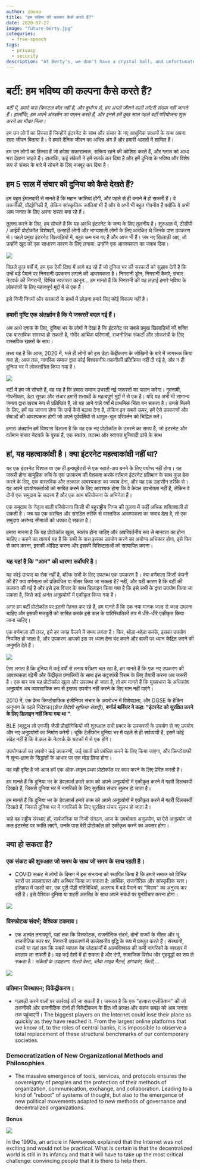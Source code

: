 ```yaml
---
author: zooma
title: "हम भविष्य की कल्पना कैसे करते हैं?"
date: 2020-07-27
image: "future-berty.jpg"
categories:
  - free-speech
tags:
  - privacy
  - security
description: "At Berty's, we don't have a crystal ball, and unfortunately, we don't know the next winning lottery numbers. However, we do follow our intuitions, and these led us a few years ago to start the Berty project."
---
```


# बर्टी: हम भविष्य की कल्पना कैसे करते हैं?

*बर्टी में, हमारे पास क्रिस्टल बॉल नहीं है, और दुर्भाग्य से, हम अगले जीतने वाली लॉटरी संख्या नहीं जानते हैं। हालाँकि, हम अपने अंतर्ज्ञान का पालन करते हैं, और इनसे हमें कुछ साल पहले बर्टी परियोजना शुरू करने का मौका मिला।*

हम उन लोगों का हिस्सा हैं जिन्होंने इंटरनेट के साथ और संचार के नए आधुनिक साधनों के साथ अपना सारा जीवन बिताया है। वे हमारे दैनिक जीवन का अभिन्न अंग हैं और हमारी आदतों में शामिल हैं।

हम उन लोगों का हिस्सा हैं जो हमेशा सकारात्मक, सक्रिय रहने की कोशिश करते हैं, और ग्लास को आधा भरा देखना चाहते हैं। हालांकि, कई संकेतों ने हमें सतर्क कर दिया है और हमें दुनिया के भविष्य और विशेष रूप से संचार के बारे में सोचने के लिए मजबूर कर दिया है।


## हम 5 साल में संचार की दुनिया को कैसे देखते हैं?
हम बहुत ईमानदारी से मानते हैं कि महान क्रांतियां होंगी, और पहले से ही बनाने में हो सकती हैं। वे तकनीकी, प्रौद्योगिकी हैं, लेकिन सांस्कृतिक क्रांतियां भी हैं और ये अभी भी बहुत गोपनीय हैं क्योंकि वे अभी आम जनता के लिए अपना रास्ता बना रहे हैं।

तुलना करने के लिए, हम सोचते हैं कि यह अवधि इंटरनेट के जन्म के लिए तुलनीय है। शुरुआत में, टीसीपी / आईपी प्रोटोकॉल विशेषज्ञों, उत्साही लोगों और भाग्यशाली लोगों के लिए आरक्षित थे जिनके पास उपकरण थे। पहले प्रमुख इंटरनेट खिलाड़ियों में, बहुत कम बच गए हैं और आज भी हैं।  जब नए खिलाड़ी आए, तो उन्होंने खुद को एक साधारण कारण के लिए लगाया: उन्होंने एक आवश्यकता का जवाब दिया।

![](https://i.imgur.com/cgqbLJA.jpg)

पिछले कुछ वर्षों में, हम एक ऐसी दिशा में आगे बढ़ रहे हैं जो दुनिया भर की सरकारों को सुझाव देती है कि उन्हें बड़े पैमाने पर निगरानी उपकरण लगाने की आवश्यकता है। निगरानी ड्रोन, निगरानी कैमरे, संचार नेटवर्क की निगरानी, ​​विभिन्न स्वतंत्रता कानून... हम मानते हैं कि निगरानी की यह लड़ाई हमारे भविष्य के लोकतंत्रों के लिए महत्वपूर्ण मुद्दों में से एक है।

इसे निजी निगमों और सरकारों के हाथों में छोड़ना हमारे लिए कोई विकल्प नहीं है।




### हमारी दृष्टि एक अंतर्ज्ञान है कि ये जरूरतें बदल गई हैं।
अब आधे दशक के लिए, दुनिया भर के लोगों ने देखा है कि इंटरनेट पर सबसे प्रमुख खिलाड़ियों की शक्ति एक वास्तविक समस्या हो सकती है, गंभीर आर्थिक परिणामों, राजनीतिक संकटों और लोकतंत्रों के लिए वास्तविक खतरों के साथ।

तथ्य यह है कि आज, 2020 में, भले ही लोगों को इस डेटा केंद्रीकरण के जोखिमों के बारे में जागरूक किया गया हो, आज तक, नागरिक समाज द्वारा कोई विश्वसनीय तकनीकी प्रतिक्रिया नहीं दी गई है, और न ही दुनिया भर में लोकतांत्रित किया गया है।

![](https://i.imgur.com/cy8Aw0P.jpg)


बर्टी में हम जो सोचते हैं, वह यह है कि हमारा समाज उभरती नई जरूरतों का पालन करेगा। गुमनामी, गोपनीयता, डेटा सुरक्षा और संचार हमारी शताब्दी के महत्वपूर्ण मुद्दों में से एक है। यदि यह अभी भी सामान्य जनता द्वारा खराब रूप से प्रतिष्ठित है, तो यह आने वाले वर्षों में प्राथमिक चिंता बन सकता है। उनसे मिलने के लिए, हमें यह जानना होगा कि उन्हें कैसे बढ़ावा देना है, लेकिन इन सबसे ऊपर, हमें ऐसे उपकरणों और सेवाओं की आवश्यकता होगी जो अपने पूर्ववर्तियों से आमूल-चूल परिवर्तन को चिह्नित करें।

हमारा अंतर्ज्ञान हमें विश्वास दिलाता है कि यह एक नए प्रोटोकॉल के उभरने का समय है, जो इंटरनेट और वर्तमान संचार नेटवर्क के पूरक हैं, एक स्वतंत्र, तटस्थ और स्वायत्त बुनियादी ढांचे के साथ

## हां, यह महत्वाकांक्षी है। क्या इंटरनेट महत्वाकांक्षी नहीं था?

यह एक इंटरनेट विशाल या एक ही इन्क्यूबेटरों से एक स्टार्ट-अप बनने के लिए पर्याप्त नहीं होगा। यह जरूरी होगा सामूहिक रुचि के एक उपकरण की पेशकश करके वर्तमान इंटरनेट प्रतिमान के साथ कुल ब्रेक करने के लिए, एक वास्तविक और तत्काल आवश्यकता का जवाब देना, और यह एक उदासीन तरीके से। यह अपने उपयोगकर्ताओं को साबित करने के लिए आवश्यक होगा कि वे केवल उपभोक्ता नहीं हैं, लेकिन वे दोनों एक समुदाय के सदस्य हैं और एक आम परियोजना के अभिनेता हैं।

एक समुदाय के नेतृत्व वाली परियोजना किसी भी बहुराष्ट्रीय निगम की तुलना में कहीं अधिक शक्तिशाली हो सकती है। जब यह एक संरचित और संगठित तरीके से वास्तविक आवश्यकता का जवाब देता है, तो एक समुदाय असंभव सीमाओं को धक्का दे सकता है।

हमारा मानना ​​है कि यह प्रोटोकॉल खुला, स्वतंत्र होना चाहिए और अपरिवर्तनीय रूप से मानवता का होना चाहिए। कहने का तात्पर्य यह है कि सभी के पास इसका उपयोग करने का अयोग्य अधिकार होगा, इसे फिर से काम करना, इसकी ऑडिट करना और इसकी विशिष्टताओं को सत्यापित करना।

### यह यहां है कि "आम" की धारणा सर्वोपरि है।
यह कोई उत्पाद या सेवा नहीं है, बल्कि सभी के लिए उपलब्ध एक उपकरण है। क्या वर्णमाला किसी कंपनी की है? क्या वर्णमाला को प्रतिबंधित या सेंसर किया जा सकता है? नहीं, और यही कारण है कि बर्टी की कल्पना की गई है और इसे इस विचार के साथ डिज़ाइन किया गया है कि इसे सभी के द्वारा उपयोग किया जा सकता है, जिसे कई अनंत अनुप्रयोगों में एकीकृत किया गया है।

अगर हम बर्टी प्रोटोकॉल पर इतनी मेहनत कर रहे हैं, हम मानते हैं कि एक नया मानक जल्द से जल्द उभरना चाहिए और इसकी मजबूती को साबित करके इसे कल के पारिस्थितिकी तंत्र में धीरे-धीरे एकीकृत किया जाना चाहिए।

एक वर्णमाला की तरह, इसे हर जगह फैलने में समय लगता है। फिर, थोड़ा-थोड़ा करके, इसका उपयोग नियमित हो जाता है, और उपकरण आपको इस पर ध्यान देना बंद करने और बाकी पर ध्यान केंद्रित करने की अनुमति देते हैं।

![](https://i.imgur.com/BdcsgKG.jpg)


ऐसा लगता है कि दुनिया में कई वर्षों से तनाव परीक्षण चल रहा है, हम मानते हैं कि एक नए उपकरण की आवश्यकता बढ़ेगी और केंद्रीकृत प्रणालियों के साथ इस कट्टरपंथी विराम के लिए तैयारी करना अब जरूरी है। एक बार जब यह प्रोटोकॉल खुला और उपलब्ध हो जाता है, तो हम मानते हैं कि मुख्यधारा के अधिकांश अनुप्रयोग अब व्यावसायिक रूप से इसका उपयोग नहीं करने के लिए मान नहीं पाएंगे।

2010 में, एक फ्रेंच क्रिप्टोग्राफिक इंजीनियर संचार के अवरोधन में विशेषज्ञता, और DGSE के हैकिंग अनुभाग के पहले निदेशक(*(फ्रेंच विदेशी खुफिया सेवाएँ)*), **बर्नार्ड बार्बियर ने कहा: "इंटरनेट को सुरक्षित करने के लिए डिज़ाइन नहीं किया गया था "**.



BLE (ब्लूटूथ लो एनर्जी) जैसी प्रौद्योगिकियों की शुरूआत सभी प्रकार के उपकरणों के उपयोग से नए उपयोग और नए अनुप्रयोगों का निर्माण करेगी। चूंकि टेलीफोन दुनिया भर में पहले से ही सर्वव्यापी है, इसमें कोई संदेह नहीं है कि वे कल के नेटवर्क के घटकों में से एक होंगे।

उपयोगकर्ता का उपयोग कई उपकरणों, कई खातों को प्रबंधित करने के लिए किया जाएगा, और क्रिप्टोग्राफी ने शून्य-ज्ञान के सिद्धांतों के आधार पर एक मोड़ लिया होगा।

यह वही दृष्टि है जो आज हमें एक ऑफ-लाइन प्रथम प्रोटोकॉल पर काम करने के लिए प्रेरित करती है।

हम मानते हैं कि दुनिया भर के डेवलपर्स हमारे काम को अपने अनुप्रयोगों में एकीकृत करने में गहरी दिलचस्पी दिखाते हैं, जिससे दुनिया भर में नागरिकों के लिए सुरक्षित संचार सुलभ हो जाता है।

 हम मानते हैं कि दुनिया भर के डेवलपर्स हमारे काम को अपने अनुप्रयोगों में एकीकृत करने में गहरी दिलचस्पी दिखाते हैं, जिससे दुनिया भर में नागरिकों के लिए सुरक्षित संचार सुलभ हो जाता है।

चाहे वह राष्ट्रीय संस्थाएं हों, सार्वजनिक या निजी संगठन, आज के उपभोक्ता अनुप्रयोग, या ऐसे अनुप्रयोग जो कल इंटरनेट पर क्रांति लाएंगे, उनके पास बेरी प्रोटोकॉल को एकीकृत करने का अवसर होगा।




## क्या हो सकता है?

### एक संकट की शुरुआत जो समय के साथ जो समय के साथ रहती है।
- COVID संकट ने लोगों के दिमाग में इस संभावना को स्थापित किया है कि हमारे समाज को विभिन्न स्तरों पर लकवाग्रस्त और अस्थिर किया जा सकता है: आर्थिक, राजनीतिक और सांस्कृतिक स्तर।  इतिहास में पहली बार, एक पूरी पीढ़ी गतिविधियों, अलगाव में बड़े पैमाने पर "विराम" का अनुभव कर रही है। इसे वैश्विक दुनिया या शहरी अंतरिक्ष के साथ अपने संबंधों पर पुनर्विचार करना होगा।

![](https://i.imgur.com/tP2lm76.jpg)


### विस्फोटक संदर्भ; वैश्विक टकराव।
- एक अत्यंत तनावपूर्ण, यहां तक ​​कि विस्फोटक, राजनीतिक संदर्भ, दोनों राज्यों के भीतर और भू राजनीतिक स्तर पर, निगरानी उपकरणों में उल्लेखनीय वृद्धि के रूप में प्रस्तुत करते हैं। संस्थानों, राज्यों या यहां तक ​​कि सबसे व्यापक वेब प्लेटफार्मों में आत्मविश्वास की कमी नागरिकों के व्यवहार में बदलाव ला सकती है। यह कई देशों में हो सकता है और दंगों, सामाजिक विरोध और गृहयुद्धों का रूप ले सकता है। _संकेतों के उदाहरण: येल्लो वेस्ट, ब्लैक लाइव मैटर्स, हांगकांग, चिली,..._

![](https://i.imgur.com/ufI2b9W.jpg)

### प्रतिमान विस्थापन; विकेंद्रीकरण।
- गड़बड़ी करने वालों पर कार्रवाई की जा सकती है।  जरूरत है कि एक "हत्यारा एप्लीकेशन" की जो तकनीकी और राजनीतिक दोनों ही विकेंद्रीकरण के हित की प्रत्यक्ष और सहज समझ को आम जनता तक पहुंचाएगी। The biggest players on the Internet could lose their place as quickly as they have reached it. From the largest online platforms that we know of, to the roles of central banks, it is impossible to observe a total replacement of these structural benchmarks of our contemporary societies.

### Democratization of New Organizational Methods and Philosophies
- The massive emergence of tools, services, and protocols ensures the sovereignty of peoples and the protection of their methods of organization, communication, exchange, and collaboration. Leading to a kind of "reboot" of systems of thought, but also to the emergence of new political movements adapted to new methods of governance and decentralized organizations.

**Bonus**

![](https://i.imgur.com/vxzcfWM.jpg)

In the 1990s, an article in Newsweek explained that the Internet was not exciting and would not be practical. What is certain is that the decentralized world is still in its infancy and that it will have to take up the most critical challenge: convincing people that it is there to help them.
